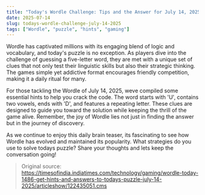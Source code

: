 ```yaml
---
title: "Today's Wordle Challenge: Tips and the Answer for July 14, 2025"
date: 2025-07-14
slug: todays-wordle-challenge-july-14-2025
tags: ["Wordle", "puzzle", "hints", "gaming"]
---
```


Wordle has captivated millions with its engaging blend of logic and vocabulary, and today's puzzle is no exception. As players dive into the challenge of guessing a five-letter word, they are met with a unique set of clues that not only test their linguistic skills but also their strategic thinking. The games simple yet addictive format encourages friendly competition, making it a daily ritual for many.

For those tackling the Wordle of July 14, 2025, weve compiled some essential hints to help you crack the code. The word starts with 'U', contains two vowels, ends with 'D', and features a repeating letter. These clues are designed to guide you toward the solution while keeping the thrill of the game alive. Remember, the joy of Wordle lies not just in finding the answer but in the journey of discovery.

As we continue to enjoy this daily brain teaser, its fascinating to see how Wordle has evolved and maintained its popularity. What strategies do you use to solve todays puzzle? Share your thoughts and lets keep the conversation going!
> Original source: https://timesofindia.indiatimes.com/technology/gaming/wordle-today-1486-get-hints-and-answers-to-todays-puzzle-july-14-2025/articleshow/122435051.cms